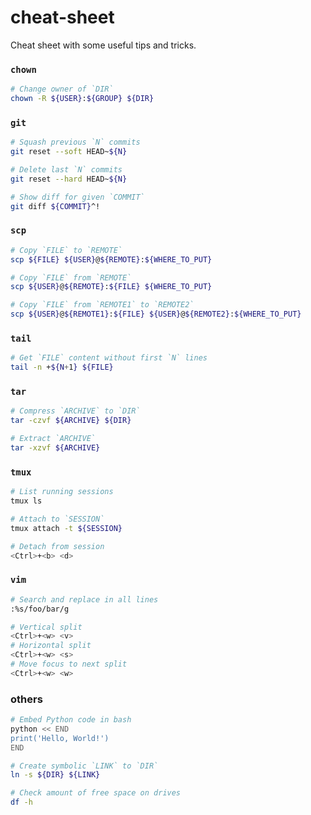 # cheat-sheet
Cheat sheet with some useful tips and tricks.

### `chown`
```bash
# Change owner of `DIR`
chown -R ${USER}:${GROUP} ${DIR}
```

### `git`
```bash
# Squash previous `N` commits
git reset --soft HEAD~${N}

# Delete last `N` commits
git reset --hard HEAD~${N}

# Show diff for given `COMMIT`
git diff ${COMMIT}^!
```

### `scp`
```bash
# Copy `FILE` to `REMOTE`
scp ${FILE} ${USER}@${REMOTE}:${WHERE_TO_PUT}

# Copy `FILE` from `REMOTE`
scp ${USER}@${REMOTE}:${FILE} ${WHERE_TO_PUT}

# Copy `FILE` from `REMOTE1` to `REMOTE2`
scp ${USER}@${REMOTE1}:${FILE} ${USER}@${REMOTE2}:${WHERE_TO_PUT}
```

### `tail`
```bash
# Get `FILE` content without first `N` lines
tail -n +${N+1} ${FILE}
```

### `tar`
```bash
# Compress `ARCHIVE` to `DIR`
tar -czvf ${ARCHIVE} ${DIR}

# Extract `ARCHIVE`
tar -xzvf ${ARCHIVE}
```

### `tmux`
```bash
# List running sessions
tmux ls

# Attach to `SESSION`
tmux attach -t ${SESSION}

# Detach from session
<Ctrl>+<b> <d>
```

### `vim`
```bash
# Search and replace in all lines
:%s/foo/bar/g

# Vertical split
<Ctrl>+<w> <v>
# Horizontal split
<Ctrl>+<w> <s>
# Move focus to next split
<Ctrl>+<w> <w>
```

### others
```bash
# Embed Python code in bash
python << END
print('Hello, World!')
END

# Create symbolic `LINK` to `DIR`
ln -s ${DIR} ${LINK}

# Check amount of free space on drives
df -h
```
